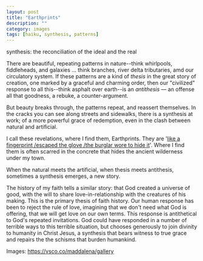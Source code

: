 ```yaml
---
layout: post
title: "Earthprints"
description: ""
category: images
tags: [haiku, synthesis, patterns]
---
```


synthesis: the reconciliation of the ideal and the real

There are beautiful, repeating patterns in nature--think whirlpools, fiddleheads, and galaxies ... think branches, river delta tributaries, amd our circulatory system. If these patterns are a kind of *thesis* in the great story of creation, one marked by a graceful and charming order, then our "civilized" response to all this--think asphalt over earth--is an *antithesis* — an offense all that goodness, a rebuke, a counter-argument.

But beauty breaks through, the patterns repeat, and reassert themselves. In the cracks you can see along streets and sidewalks, there is a synthesis at work; of a more powerful grace of redemption, even in the clash between natural and artificial.

I call these revelations, where I find them, Earthprints. They are '[like a fingerprint /escaped the glove /the burglar wore to hide it](https://www.dpmaddalena.com/20140125/earthprints)'. Where I find them is often scarred in the concrete that hides the ancient wilderness under my town. 

When the natural meets the artificial, when thesis meets antithesis, sometimes a synthesis emerges, a new story.

The history of my faith tells a similar story: that God created a universe of good, with the will to share love-in-relationship with the creatures of his making. This is the primary thesis of faith history. Our human response has been to reject the rule of love, imagining that we don't need what God is offering, that we will get love on our own terms. This response is antithetical to God's repeated invitations. God could have responded in a number of terrible ways to this terrible situation, but chooses generously to join divinity to humanity in Christ Jesus, a synthesis that bears witness to true grace and repairs the the schisms that burden humankind. 

Images: https://vsco.co/maddalena/gallery
